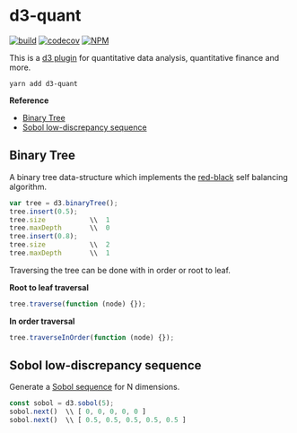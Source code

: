 # d3-quant

[![build](https://github.com/quantmind/d3-quant/workflows/build/badge.svg)](https://github.com/quantmind/d3-quant/actions?query=workflow%3Abuild)
[![codecov](https://codecov.io/gh/quantmind/d3-quant/branch/master/graph/badge.svg)](https://codecov.io/gh/quantmind/d3-quant)
[![NPM](https://badge.fury.io/js/d3-quant.svg)](https://www.npmjs.com/package/d3-quant)

This is a [d3 plugin](https://bost.ocks.org/mike/d3-plugin/) for quantitative
data analysis, quantitative finance and more.

```
yarn add d3-quant
```

<!-- START doctoc generated TOC please keep comment here to allow auto update -->
<!-- DON'T EDIT THIS SECTION, INSTEAD RE-RUN doctoc TO UPDATE -->

**Reference**

- [Binary Tree](#binary-tree)
- [Sobol low-discrepancy sequence](#sobol-low-discrepancy-sequence)

<!-- END doctoc generated TOC please keep comment here to allow auto update -->

## Binary Tree

A binary tree data-structure which implements the [red-black](https://en.wikipedia.org/wiki/Red%E2%80%93black_tree)
self balancing algorithm.

```javascript
var tree = d3.binaryTree();
tree.insert(0.5);
tree.size           \\  1
tree.maxDepth       \\  0
tree.insert(0.8);
tree.size           \\  2
tree.maxDepth       \\  1
```

Traversing the tree can be done with in order or root to leaf.

**Root to leaf traversal**

```javascript
tree.traverse(function (node) {});
```

**In order traversal**

```javascript
tree.traverseInOrder(function (node) {});
```

## Sobol low-discrepancy sequence

Generate a [Sobol sequence](https://en.wikipedia.org/wiki/Sobol_sequence) for N dimensions.

```javascript
const sobol = d3.sobol(5);
sobol.next()  \\ [ 0, 0, 0, 0, 0 ]
sobol.next()  \\ [ 0.5, 0.5, 0.5, 0.5, 0.5 ]
```

